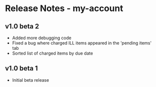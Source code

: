 # Release Notes - my-account

## v1.0 beta 2
- Added more debugging code
- Fixed a bug where charged ILL items appeared in the 'pending items' tab
- Sorted list of charged items by due date

## v1.0 beta 1
- Initial beta release